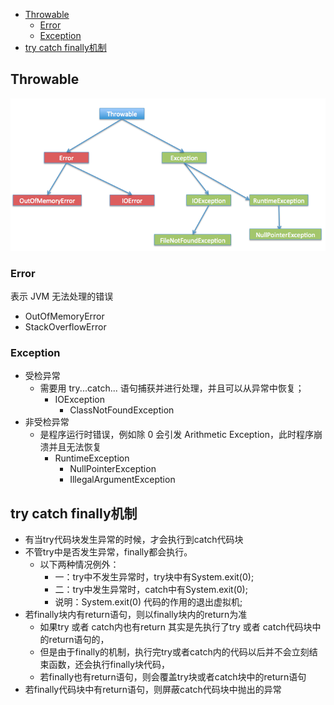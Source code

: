 
* [Throwable](#throwable)
  * [Error](#error)
  * [Exception](#exception)
* [try catch finally机制](#try-catch-finally机制)


## Throwable
![](../img/基础/Java异常.png)
### Error
表示 JVM 无法处理的错误
- OutOfMemoryError
- StackOverflowError
### Exception
- 受检异常
  - 需要用 try...catch... 语句捕获并进行处理，并且可以从异常中恢复；
    - IOException
      - ClassNotFoundException
- 非受检异常
  - 是程序运行时错误，例如除 0 会引发 Arithmetic Exception，此时程序崩溃并且无法恢复
    - RuntimeException
      - NullPointerException
      - IllegalArgumentException
## try catch finally机制
- 有当try代码块发生异常的时候，才会执行到catch代码块
- 不管try中是否发生异常，finally都会执行。
  - 以下两种情况例外：
    - 一：try中不发生异常时，try块中有System.exit(0);
    - 二：try中发生异常时，catch中有System.exit(0);
    - 说明：System.exit(0) 代码的作用的退出虚拟机;
- 若finally块内有return语句，则以finally块内的return为准
   - 如果try 或者 catch内也有return 其实是先执行了try 或者 catch代码块中的return语句的，
   - 但是由于finally的机制，执行完try或者catch内的代码以后并不会立刻结束函数，还会执行finally块代码，
   - 若finally也有return语句，则会覆盖try块或者catch块中的return语句
- 若finally代码块中有return语句，则屏蔽catch代码块中抛出的异常